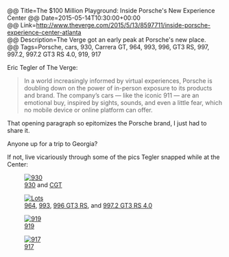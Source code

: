 @@ Title=The $100 Million Playground: Inside Porsche's New Experience Center 
@@ Date=2015-05-14T10:30:00+00:00  
@@ Link=http://www.theverge.com/2015/5/13/8597711/inside-porsche-experience-center-atlanta  
@@ Description=The Verge got an early peak at Porsche's new place.  
@@ Tags=Porsche, cars, 930, Carrera GT, 964, 993, 996, GT3 RS, 997, 997.2, 997.2 GT3 RS 4.0, 919, 917  

Eric Tegler of The Verge:
>In a world increasingly informed by virtual experiences, Porsche is doubling down on the power of in-person exposure to its products and brand. The company’s cars — like the iconic 911 — are an emotional buy, inspired by sights, sounds, and even a little fear, which no mobile device or online platform can offer.

That opening paragraph so epitomizes the Porsche brand, I just had to share it. 

Anyone up for a trip to Georgia?

If not, live vicariously through some of the pics Tegler snapped while at the Center:

<figure class="wide">
	<a class="nohover" href="https://cdn3.vox-cdn.com/thumbor/LemejK0sMTHhK0HiQ2PiF53gA5g=/1020x0/cdn0.vox-cdn.com/uploads/chorus_asset/file/3692700/porsche-experience-center-012-2040.0.jpg">
		<img src="https://cdn3.vox-cdn.com/thumbor/LemejK0sMTHhK0HiQ2PiF53gA5g=/1020x0/cdn0.vox-cdn.com/uploads/chorus_asset/file/3692700/porsche-experience-center-012-2040.0.jpg" alt="930" />
	</a>
	<figcaption><a href="https://en.wikipedia.org/wiki/Porsche_930">930</a> and <a href="https://en.wikipedia.org/wiki/Porsche_Carrera_GT">CGT</a></figcaption>
</figure>

<figure class="wide">
	<a class="nohover" href="https://cdn2.vox-cdn.com/thumbor/4r83iEN9PHju9i_xxaZz8N0c0eQ=/1020x0/cdn0.vox-cdn.com/uploads/chorus_asset/file/3692698/porsche-experience-center-011-2040.0.jpg">
		<img src="https://cdn2.vox-cdn.com/thumbor/4r83iEN9PHju9i_xxaZz8N0c0eQ=/1020x0/cdn0.vox-cdn.com/uploads/chorus_asset/file/3692698/porsche-experience-center-011-2040.0.jpg" alt="Lots" />
	</a>
	<figcaption><a href="https://en.wikipedia.org/wiki/Porsche_964">964</a>, <a href="https://en.wikipedia.org/wiki/Porsche_993">993</a>, <a href="https://en.wikipedia.org/wiki/Porsche_911_GT3#996_GT3_RS">996 GT3 RS</a>, and <a href="https://en.wikipedia.org/wiki/Porsche_911_GT3#997_GT3_RS_4.0">997.2 GT3 RS 4.0</a></figcaption>
</figure>

<figure class="wide">
	<a class="nohover" href="https://cdn3.vox-cdn.com/thumbor/QIXPmVWfdYwEaPBBzl6QB9sAkno=/1020x0/cdn0.vox-cdn.com/uploads/chorus_asset/file/3692692/porsche-experience-center-003-2040.0.jpg">
		<img src="https://cdn3.vox-cdn.com/thumbor/QIXPmVWfdYwEaPBBzl6QB9sAkno=/1020x0/cdn0.vox-cdn.com/uploads/chorus_asset/file/3692692/porsche-experience-center-003-2040.0.jpg" alt="919" />
	</a>
	<figcaption><a href="https://en.wikipedia.org/wiki/Porsche_919_Hybrid">919</a></figcaption>
</figure>

<figure class="wide">
	<a class="nohover" href="https://cdn3.vox-cdn.com/thumbor/hHa4IDiKEYxXwhY1ekErT-Mbto8=/1020x0/cdn0.vox-cdn.com/uploads/chorus_asset/file/3692694/porsche-experience-center-001-2040.0.jpg">
		<img src="https://cdn3.vox-cdn.com/thumbor/hHa4IDiKEYxXwhY1ekErT-Mbto8=/1020x0/cdn0.vox-cdn.com/uploads/chorus_asset/file/3692694/porsche-experience-center-001-2040.0.jpg" alt="917" />
	</a>
	<figcaption><a href="https://en.wikipedia.org/wiki/Porsche_917">917</a></figcaption>
</figure>